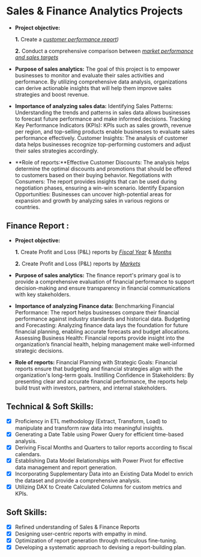 # Sales & Finance Analytics Projects
- **Project objective:** 

    **1.** Create a _[customer performance report](https://github.com/gayatri-alt/Sales-Analytics---Excel/blob/main/Customer%20Performance%20Report.pdf))_ 

    **2.** Conduct a comprehensive comparison between _[market performance and sales targets](https://github.com/gayatri-alt/Excel-Sales_Analysis/blob/main/Customer%20Performance%20Report.pdf)_

- **Purpose of sales analytics:** The goal of this project is to empower businesses to monitor and evaluate their sales activities and performance. By utilizing comprehensive data analysis, organizations can derive actionable insights that will help them improve sales strategies and boost revenue.

- **Importance of analyzing sales data:** Identifying Sales Patterns: Understanding the trends and patterns in sales data allows businesses to forecast future performance and make informed decisions.
Tracking Key Performance Indicators (KPIs): KPIs such as sales growth, revenue per region, and top-selling products enable businesses to evaluate sales performance effectively.
Customer Insights: The analysis of customer data helps businesses recognize top-performing customers and adjust their sales strategies accordingly.

- **Role of reports:**Effective Customer Discounts: The analysis helps determine the optimal discounts and promotions that should be offered to customers based on their buying behavior.
Negotiations with Consumers: The report provides insights that can be used during negotiation phases, ensuring a win-win scenario.
Identify Expansion Opportunities: Businesses can uncover high-potential areas for expansion and growth by analyzing sales in various regions or countries.


## Finance Report :

- **Project objective:** 

    **1.** Create Profit and Loss (P&L) reports by _[Fiscal Year](https://github.com/gayatri05-crypto/Excel-Sales_Analysis/blob/main/P%26L%20Statement%20by%20Fiscal%20Year.pdf)_ & _[Months](https://github.com/gayatri-alt/Excel-Sales_Analysis/blob/main/P%26L%20Statement%20by%20Months.pdf)_ 

   **2.** Create Profit and Loss (P&L) reports by _[Markets](https://github.com/gayatri-alt/Excel-Sales_Analysis/blob/main/P%26L%20Statement%20by%20Markets.pdf)_

- **Purpose of sales analytics:** The finance report's primary goal is to provide a comprehensive evaluation of financial performance to support decision-making and ensure transparency in financial communications with key stakeholders.

- **Importance of analyzing Finance data:** Benchmarking Financial Performance: The report helps businesses compare their financial performance against industry standards and historical data.
Budgeting and Forecasting: Analyzing finance data lays the foundation for future financial planning, enabling accurate forecasts and budget allocations.
Assessing Business Health: Financial reports provide insight into the organization’s financial health, helping management make well-informed strategic decisions.

- **Role of reports:** Financial Planning with Strategic Goals: Financial reports ensure that budgeting and financial strategies align with the organization's long-term goals.
Instilling Confidence in Stakeholders: By presenting clear and accurate financial performance, the reports help build trust with investors, partners, and internal stakeholders.

## Technical & Soft Skills:
- [x]	Proficiency in ETL methodology (Extract, Transform, Load) to manipulate and transform raw data into meaningful insights.
- [x]	Generating a Date Table using Power Query for efficient time-based analysis.
- [x]	Deriving Fiscal Months and Quarters to tailor reports according to fiscal calendars.
- [x]	Establishing Data Model Relationships with Power Pivot for effective data management and report generation.
- [x]	Incorporating Supplementary Data into an Existing Data Model to enrich the dataset and provide a comprehensive analysis.
- [x]	Utilizing DAX to Create Calculated Columns for custom metrics and KPIs.

## Soft Skills:
- [x]	Refined understanding of Sales & Finance Reports
- [x]	Designing user-centric reports with empathy in mind.
- [x]	Optimization of report generation through meticulous fine-tuning.
- [x]	Developing a systematic approach to devising a report-building plan.
